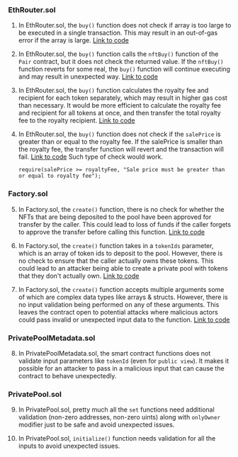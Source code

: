 ### EthRouter.sol

1. In EthRouter.sol, the `buy()` function does not check if array is too large to be executed in a single transaction. This may result in an out-of-gas error if the array is large.
    [Link to code](https://github.com/code-423n4/2023-04-caviar/blob/cd8a92667bcb6657f70657183769c244d04c015c/src/EthRouter.sol#L99)

2. In EthRouter.sol, the `buy()` function calls the `nftBuy()` function of the `Pair` contract, but it does not check the returned value. If the `nftBuy()` function reverts for some real, the `buy()` function will continue executing and may result in unexpected way.
    [Link to code](https://github.com/code-423n4/2023-04-caviar/blob/cd8a92667bcb6657f70657183769c244d04c015c/src/EthRouter.sol#L109)

3. In EthRouter.sol, the `buy()` function calculates the royalty fee and recipient for each token separately, which may result in higher gas cost than necessary. It would be more efficient to calculate the royalty fee and recipient for all tokens at once, and then transfer the total royalty fee to the royalty recipient.
    [Link to code](https://github.com/code-423n4/2023-04-caviar/blob/cd8a92667bcb6657f70657183769c244d04c015c/src/EthRouter.sol#L116)

4. In EthRouter.sol, the `buy()` function does not check if the `salePrice` is greater than or equal to the royalty fee. If the salePrice is smaller than the royalty fee, the transfer function will revert and the transaction will fail.
    [Link to code](https://github.com/code-423n4/2023-04-caviar/blob/cd8a92667bcb6657f70657183769c244d04c015c/src/EthRouter.sol#L121)
    Such type of check would work.
    ```
    require(salePrice >= royaltyFee, "Sale price must be greater than or equal to royalty fee");
    ```

### Factory.sol

5. In Factory.sol, the `create()` function, there is no check for whether the NFTs that are being deposited to the pool have been approved for transfer by the caller. This could lead to loss of funds if the caller forgets to approve the transfer before calling this function.
    [Link to code](https://github.com/code-423n4/2023-04-caviar/blob/cd8a92667bcb6657f70657183769c244d04c015c/src/Factory.sol#L120)

6. In Factory.sol, the `create()` function takes in a `tokenIds` parameter, which is an array of token ids to deposit to the pool. However, there is no check to ensure that the caller actually owns these tokens. This could lead to an attacker being able to create a private pool with tokens that they don't actually own.
    [Link to code](https://github.com/code-423n4/2023-04-caviar/blob/cd8a92667bcb6657f70657183769c244d04c015c/src/Factory.sol#L82)

7. In Factory.sol, the `create()` function accepts multiple arguments some of which are complex data types like arrays & structs. However, there is no input validation being performed on any of these arguments. This leaves the contract open to potential attacks where malicious actors could pass invalid or unexpected input data to the function.
    [Link to code](https://github.com/code-423n4/2023-04-caviar/blob/cd8a92667bcb6657f70657183769c244d04c015c/src/Factory.sol#L71)

### PrivatePoolMetadata.sol

8. In PrivatePoolMetadata.sol, the smart contract functions does not validate input parameters like `tokenId` (even for `public view`). It makes it possible for an attacker to pass in a malicious input that can cause the contract to behave unexpectedly.

### PrivatePool.sol

9. In PrivatePool.sol, pretty much all the `set` functions need additional validation (non-zero addresses, non-zero uints) along with `onlyOwner` modifier just to be safe and avoid unexpected issues.

10. In PrivatePool.sol, `initialize()` function needs validation for all the inputs to avoid unexpected issues.